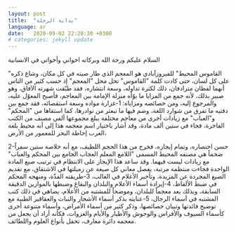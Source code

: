 ```yaml
---
layout: post
title:  "بداية الرحلة"
language: ar
date:   2020-09-02 22:20:30 +0300
# categories: jekyll update
---
```


السلام عليكم ورحة الله وبركاته اخواني وأخواتي في الانسانية


"القاموس المحيط" للفيروزآبادي هو المعجم الذي طار صيته في كل مكان، وشاع ذكره على كل لسان، حتى كادت كلمة "القاموس" تحل محل "المعجم" إذ حسب كثير من الناس أنهما لفظان مترادفان، ذلك لكثرة تداوله، وسعة انتشاره، فقد طبّقت شهرته الآفاق، وهو صبير بذلك، لأنه جمع من المزايا ما بوّأه منزلة الإمامة بين المعاجم، فأصبح المعوّل عليه، والمرجوع إليه، ومن خصائصه ومزاياه: 1-غزارة مواده وسعة استقصائه، فقد جمع بين دفتيه ما تفرق من شوارد اللغة، وضم فيها ما تبعثر من نوادرها، كما استقاها من "المحكم" و"العباب" مع زيادات أخرى من معاجم مختلفة يبلغ مجموعها ألفي مصنف من الكتب الفاخرة، فجاء في ستين ألف مادة، وقد أشار باختيار اسم معجمه هذا إلى أنه محيط بلغة العرب إحاطة البحر للمعمور من الأرض،

 2-حسن اختصاره، وتمام إيجازه، فخرج من هذا الحجم اللطيف، مع أنه خلاصة ستين سفراً ضخماً هي مصنفه المحيط المسمى "اللامع المعلم العجاب الجامع بين المحكم والعباب" مع زيادات ليست فيهما. وقد ساعد هذا الإيجاز على الانتظام في ترتيب صيغ المادة الواحدة فجاءت منتظمة مرتبة، يفصل معاني كل صيغة عن زميلتها في الاشتقاق، مع تقديم الصيغ المجردة عن المزيدة، وتأخير الأعلام في الغالب، 3-طريقته الفذّة، ومنهجه المحكم في ضبط الألفاظ، 4-إيرادة أسماء الأعلام والبلدان والبقاع وضبطها بالموازين الدقيقة السابقة، وبذلك يعد معجماً للبلدان، وموضحاً للمشتبه من الأعلام، يضاهي في ذلك كتب المشتبه في أسماء الرجال، 5-عنايته بذكر أسماء الأشجار والنبات والعقاقير الطبية مع توضيح فائدتها وتبيان خصائصها، وذكر كثير من أسماء الأمراض، وأسماء متنوعة أخرى كأسماء السيوف والأفراس والوحوش والأطيار والأيام والغزوات، فكأنه أراد أن يجعل من معجمه دائرة معارف، تحفل بأنواع العلوم واللطائف.
